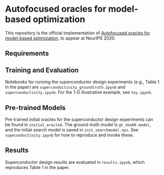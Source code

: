 # Autofocused oracles for model-based optimization

This repository is the official implementation of [Autofocused oracles for model-based optimization](https://arxiv.org/abs/2006.08052), to appear at NeurIPS 2020.

## Requirements

## Training and Evaluation

Notebooks for running the superconductor design experiments (e.g., Table 1 in the paper) are ```superconductivity_groundtruth.ipynb``` and
```superconductivity.ipynb```. For the 1-D illustrative example, see ```toy.ipynb```.

## Pre-trained Models

Pre-trained initial oracles for the superconductor design experiments can be found in ```initial_oracle```s. The ground-truth model is
```gt_dim60.model```, and the initial search model is saved in ```init_searchmodel.npz```. See ```supeconductivity.ipynb``` for how to
reproduce and invoke these.

## Results

Superconductor design results are evaluated in ```results.ipynb```, which reproduces Table 1 in the paper.
